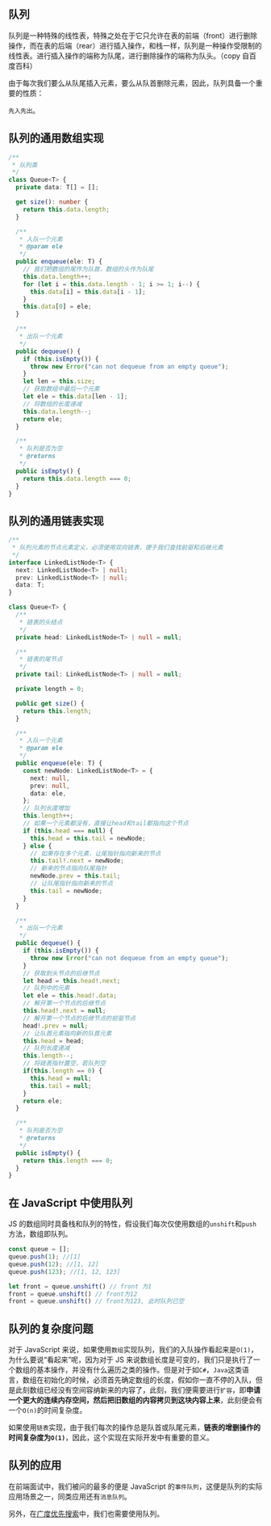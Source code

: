## 队列

队列是一种特殊的线性表，特殊之处在于它只允许在表的前端（front）进行删除操作，而在表的后端（rear）进行插入操作，和栈一样，队列是一种操作受限制的线性表。进行插入操作的端称为队尾，进行删除操作的端称为队头。（copy 自百度百科）

由于每次我们要么从队尾插入元素，要么从队首删除元素，因此，队列具备一个重要的性质：

`先入先出`。

## 队列的通用数组实现

```ts
/**
 * 队列类
 */
class Queue<T> {
  private data: T[] = [];

  get size(): number {
    return this.data.length;
  }

  /**
   * 入队一个元素
   * @param ele
   */
  public enqueue(ele: T) {
    // 我们把数组的尾作为队首，数组的头作为队尾
    this.data.length++;
    for (let i = this.data.length - 1; i >= 1; i--) {
      this.data[i] = this.data[i - 1];
    }
    this.data[0] = ele;
  }

  /**
   * 出队一个元素
   */
  public dequeue() {
    if (this.isEmpty()) {
      throw new Error("can not dequeue from an empty queue");
    }
    let len = this.size;
    // 获取数组中最后一个元素
    let ele = this.data[len - 1];
    // 将数组的长度递减
    this.data.length--;
    return ele;
  }

  /**
   * 队列是否为空
   * @returns
   */
  public isEmpty() {
    return this.data.length === 0;
  }
}
```

## 队列的通用链表实现

```TypeScript
/**
 * 队列元素的节点元素定义，必须使用双向链表，便于我们查找前驱和后继元素
 */
interface LinkedListNode<T> {
  next: LinkedListNode<T> | null;
  prev: LinkedListNode<T> | null;
  data: T;
}

class Queue<T> {
  /**
   * 链表的头结点
   */
  private head: LinkedListNode<T> | null = null;

  /**
   * 链表的尾节点
   */
  private tail: LinkedListNode<T> | null = null;

  private length = 0;

  public get size() {
    return this.length;
  }

  /**
   * 入队一个元素
   * @param ele
   */
  public enqueue(ele: T) {
    const newNode: LinkedListNode<T> = {
      next: null,
      prev: null,
      data: ele,
    };
    // 队列长度增加
    this.length++;
    // 如果一个元素都没有，直接让head和tail都指向这个节点
    if (this.head === null) {
      this.head = this.tail = newNode;
    } else {
      // 如果存在多个元素，让尾指针指向新来的节点
      this.tail!.next = newNode;
      // 新来的节点指向队尾指针
      newNode.prev = this.tail;
      // 让队尾指针指向新来的节点
      this.tail = newNode;
    }
  }

  /**
   * 出队一个元素
   */
  public dequeue() {
    if (this.isEmpty()) {
      throw new Error("can not dequeue from an empty queue");
    }
    // 获取到头节点的后继节点
    let head = this.head!.next;
    // 队列中的元素
    let ele = this.head!.data;
    // 解开第一个节点的后继节点
    this.head!.next = null;
    // 解开第一个节点的后继节点的前驱节点
    head!.prev = null;
    // 让队首元素指向新的队首元素
    this.head = head;
    // 队列长度递减
    this.length--;
    // 将链表指针置空，若队列空
    if(this.length == 0) {
      this.head = null;
      this.tail = null;
    }
    return ele;
  }

  /**
   * 队列是否为空
   * @returns
   */
  public isEmpty() {
    return this.length === 0;
  }
}
```

## 在 JavaScript 中使用队列

JS 的数组同时具备栈和队列的特性，假设我们每次仅使用数组的`unshift`和`push`方法，数组即队列。

```JavaScript
const queue = [];
queue.push(1); //[1]
queue.push(12); //[1, 12]
queue.push(123); //[1, 12, 123]

let front = queue.unshift() // front 为1
front = queue.unshift() // front为12
front = queue.unshift() // front为123, 此时队列已空
```

## 队列的复杂度问题

对于 JavaScript 来说，如果使用`数组`实现队列，我们的入队操作看起来是`O(1)`，为什么要说“看起来”呢，因为对于 JS 来说数组长度是可变的，我们只是执行了一个数组的基本操作，并没有什么遍历之类的操作。但是对于如`C#`，`Java`这类语言，数组在初始化的时候，必须首先确定数组的长度，假如你一直不停的入队，但是此刻数组已经没有空间容纳新来的内容了，此刻，我们便需要进行`扩容`，即**申请一个更大的连续内存空间，然后把旧数组的内容拷贝到这块内容上来**，此刻便会有一个`O(n)`的时间复杂度。

如果使用`链表`实现，由于我们每次的操作总是队首或队尾元素，**链表的增删操作的时间复杂度为`O(1)`**，因此，这个实现在实际开发中有重要的意义。

## 队列的应用

在前端面试中，我们被问的最多的便是 JavaScript 的`事件队列`，这便是队列的实际应用场景之一，同类应用还有`消息队列`。

另外，在[广度优先搜索](/data-structure/bfs/)中，我们也需要使用队列。
